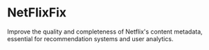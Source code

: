 # NetFlixFix
 Improve the quality and completeness of Netflix's content metadata, essential for recommendation systems and user analytics.
